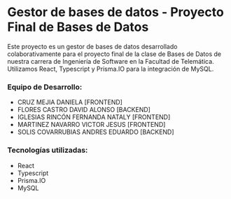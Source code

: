 
# Gestor de bases de datos - Proyecto Final de Bases de Datos 
Este proyecto es un gestor de bases de datos desarrollado colaborativamente para el proyecto final de la clase de Bases de Datos de nuestra carrera de Ingeniería de Software en la Facultad de Telemática.
Utilizamos React, Typescript y Prisma.IO para la integración de MySQL.

### Equipo de Desarrollo:
 - CRUZ MEJIA DANIELA [FRONTEND]
 - FLORES CASTRO DAVID ALONSO [BACKEND]
 - IGLESIAS RINCÓN FERNANDA NATALY [FRONTEND]
 - MARTINEZ NAVARRO VICTOR JESUS [FRONTEND]
 - SOLIS COVARRUBIAS ANDRES EDUARDO [BACKEND]
 
### Tecnologías utilizadas:
 * React
 * Typescript
 * Prisma.IO
 * MySQL

